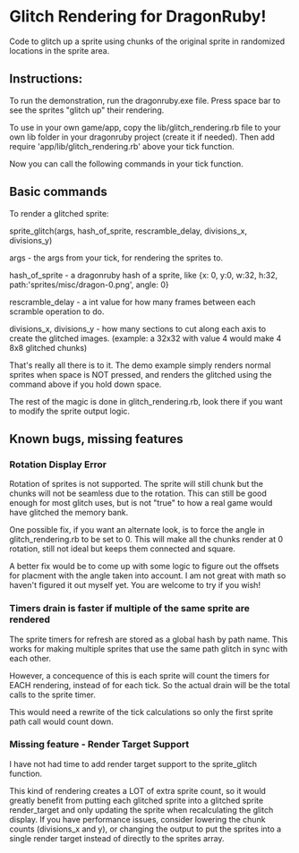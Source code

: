 # Glitch Rendering for DragonRuby!

Code to glitch up a sprite using chunks of the original sprite in randomized locations in the sprite area.

## Instructions:
To run the demonstration, run the dragonruby.exe file.  Press space bar to see the sprites "glitch up" their rendering.

To use in your own game/app, copy the lib/glitch_rendering.rb file to your own lib folder in your dragonruby project (create it if needed).  Then add 
require 'app/lib/glitch_rendering.rb'
above your tick function.

Now you can call the following commands in your tick function.

## Basic commands

To render a glitched sprite:

sprite_glitch(args, hash_of_sprite, rescramble_delay, divisions_x, divisions_y)

args - the args from your tick, for rendering the sprites to.

hash_of_sprite - a dragonruby hash of a sprite, like {x: 0, y:0, w:32, h:32, path:'sprites/misc/dragon-0.png', angle: 0}

rescramble_delay - a int value for how many frames between each scramble operation to do.

divisions_x, divisions_y - how many sections to cut along each axis to create the glitched images.  (example: a 32x32 with value 4 would make 4 8x8 glitched chunks)

That's really all there is to it.  The demo example simply renders normal sprites when space is NOT pressed, and renders the glitched using the command above if you hold down space. 

The rest of the magic is done in glitch_rendering.rb, look there if you want to modify the sprite output logic.

## Known bugs, missing features

### Rotation Display Error

Rotation of sprites is not supported. The sprite will still chunk but the chunks will not be seamless due to the rotation. This can still be good enough for most glitch uses, but is not "true" to how a real game would have glitched the memory bank.

One possible fix, if you want an alternate look, is to force the angle in glitch_rendering.rb to be set to 0. This will make all the chunks render at 0 rotation, still not ideal but keeps them connected and square.

A better fix would be to come up with some logic to figure out the offsets for placment with the angle taken into account. I am not great with math so haven't figured it out myself yet. You are welcome to try if you wish!

### Timers drain is faster if multiple of the same sprite are rendered

The sprite timers for refresh are stored as a global hash by path name. This works for making multiple sprites that use the same path glitch in sync with each other.

However, a concequence of this is each sprite will count the timers for EACH rendering, instead of for each tick.  So the actual drain will be the total calls to the sprite timer.

This would need a rewrite of the tick calculations so only the first sprite path call would count down.

### Missing feature - Render Target Support

I have not had time to add render target support to the sprite_glitch function.

This kind of rendering creates a LOT of extra sprite count, so it would greatly benefit from putting each glitched sprite into a glitched sprite render_target and only updating the sprite when recalculating the glitch display. If you have performance issues, consider lowering the chunk counts (divisions_x and y), or changing the output to put the sprites into a single render target instead of directly to the sprites array.